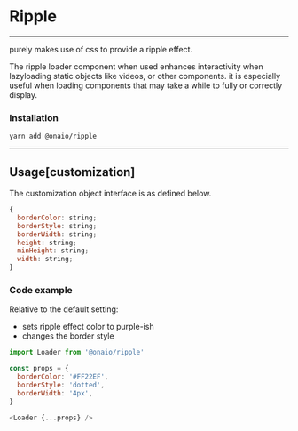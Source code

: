 # Ripple

---

purely makes use of css to provide a ripple effect.

The ripple loader component when used enhances interactivity when lazyloading static objects like videos, or other components. it is especially useful when loading components that may take a while to fully or correctly display.

### Installation

```node
yarn add @onaio/ripple
```

---

## Usage[customization]

The customization object interface is as defined below.

```js
{
  borderColor: string;
  borderStyle: string;
  borderWidth: string;
  height: string;
  minHeight: string;
  width: string;
}
```

### Code example

Relative to the default setting:

- sets ripple effect color to purple-ish
- changes the border style

```javascript
import Loader from '@onaio/ripple'

const props = {
  borderColor: '#FF22EF',
  borderStyle: 'dotted',
  borderWidth: '4px',
}

<Loader {...props} />
```
